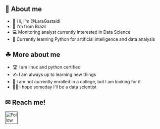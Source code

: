 ## 🤔 About me
- 👋 Hi, I’m @LaraGastaldi
- 🌴 I'm from Brazil
- 💻 Monitoring analyst currently interested in Data Science
- 🔬 Currently learning Python for artificial intelligence and data analysis

## ☘ More about me
- 🏆 I am linux and python certified
- ✍ I am always up to learning new things
- 📖 I am not currently enrolled in a college, but I am looking for it
- 👩‍🔬 I hope someday I'll be a data scientist

## ✉ Reach me!
[<img src="https://raw.githubusercontent.com/Raymo111/Raymo111/master/socials/linkedin.png" height="40em" align="center" alt="Follow Raymo111 on LinkedIn" title="Follow Raymo111 on LinkedIn"/>]()
<!---
LaraGastaldi/LaraGastaldi is a ✨ special ✨ repository because its `README.md` (this file) appears on your GitHub profile.
You can click the Preview link to take a look at your changes.
--->
